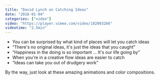 ```yaml
---
title: "David Lynch on Catching Ideas"
date: "2018-01-04"
categories: ["video"]
video: "https://player.vimeo.com/video/182093266"
videotime: "2.5min"
---
```


- You can be surprised by what kind of places will let you catch ideas
- “There's no original ideas, it's just the ideas that you caught”
- “Happiness in the doing is so important ... It's our life going by”
- When you're in a creative flow ideas are easier to catch
- “Ideas can take you out of drudgery work”

By the way, just look at these amazing animations and color compositions.

<!--more-->
